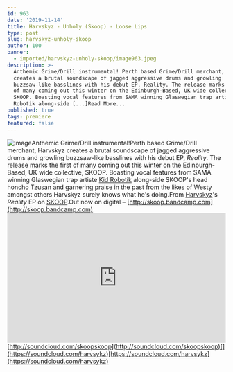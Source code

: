 ```yaml
---
id: 963
date: '2019-11-14'
title: Harvskyz - Unholy (Skoop) - Loose Lips
type: post
slug: harvskyz-unholy-skoop
author: 100
banner:
  - imported/harvskyz-unholy-skoop/image963.jpeg
description: >-
  Anthemic Grime/Drill instrumental! Perth based Grime/Drill merchant, Harvskyz
  creates a brutal soundscape of jagged aggressive drums and growling
  buzzsaw-like basslines with his debut EP, Reality. The release marks the first
  of many coming out this winter on the Edinburgh-Based, UK wide collective,
  SKOOP. Boasting vocal features from SAMA winning Glaswegian trap artiste Kid
  Robotik along-side [...]Read More...
published: true
tags: premiere
featured: false
---
```

![image](../imported/harvskyz-unholy-skoop/image963.jpeg)Anthemic Grime/Drill instrumental!Perth based Grime/Drill merchant, Harvskyz creates a brutal soundscape of jagged aggressive drums and growling buzzsaw-like basslines with his debut EP, _Reality_. The release marks the first of many coming out this winter on the Edinburgh-Based, UK wide collective, SKOOP. Boasting vocal features from SAMA winning Glaswegian trap artiste [Kid Robotik](https://soundcloud.com/kid-robotik) along-side SKOOP's head honcho Tzusan and garnering praise in the past from the likes of Westy amongst others Harvskyz surely knows what he's doing.From [Harvskyz](https://soundcloud.com/harvsykz)'s _Reality_ EP on [SKOOP](http://skoop.bandcamp.com).Out now on digital – [http://skoop.bandcamp.com](http://skoop.bandcamp.com)<iframe width='100%' height='300' scrolling='no' frameborder='no' allow='autoplay' src='https://w.soundcloud.com/player/?url=https%3A//api.soundcloud.com/tracks/712864735&color=%23ff5500&auto_play=false&hide_related=false&show_comments=true&show_user=true&show_reposts=false&show_teaser=true'></iframe>[](http://soundcloud.com/skoopskoop)[http://soundcloud.com/skoopskoop](http://soundcloud.com/skoopskoop)[](https://soundcloud.com/harvsykz)[https://soundcloud.com/harvsykz](https://soundcloud.com/harvsykz)